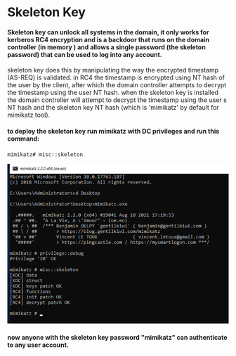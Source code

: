 # Skeleton Key

#### Skeleton key can unlock all systems in the domain, it only works for kerberos RC4 encryption and is a backdoor that runs on the domain controller (in memory ) and allows a single password (the skeleton password) that can be used to log into any account.

skeleton key does this by manipulating the way the encrypted timestamp (AS-REQ) is validated. in RC4 the timestamp is encrypted using NT hash of the user by the client, after which the domain controller attempts to decrypt the timestamp using the user NT hash. when the skeleton key is installed the domain controller will attempt to decrypt the timestamp using the user s NT hash and the skeleton key NT hash (which is 'mimikatz' by default for mimikatz tool).

#### to deploy the skeleton key run mimikatz with DC privileges and run this command:

```
mimikatz# misc::skeleton
```

![](<../../../.gitbook/assets/image (229).png>)

#### now anyone with the skeleton key password "mimikatz" can authenticate to any user account.
